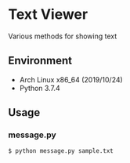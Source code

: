 # Text Viewer

Various methods for showing text

## Environment

- Arch Linux x86_64 (2019/10/24)
- Python 3.7.4

## Usage

### message.py

```
$ python message.py sample.txt
```

